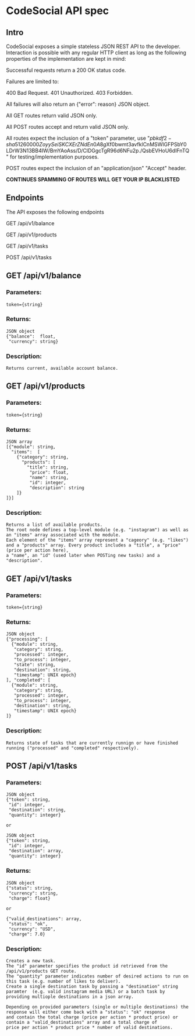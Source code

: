 # CodeSocial API spec
## Intro
CodeSocial exposes a simple stateless JSON REST API to the developer.
Interaction is possible with any regular HTTP client as long as the following
properties of the implementation are kept in mind:

Successful requests return a 200 OK status code.

Failures are limited to:

400 Bad Request.
401 Unauthorized.
403 Forbidden.

All failures will also return an {"error": reason} JSON object.  

All GET routes return valid JSON only.

All POST routes accept and return valid JSON only.

All routes expect the inclusion of a "token" parameter,
use "$pbkdf2-sha512$60000$ZoyySeiSKCXErZNdEn0A8g$Xf0bwmt3avfklCnMSWIGFPSbY0LDrW3N13BB4IW/BmYAoAss/D/ClDGgcTgR96d6NFu2p./QsbEVHoU6dIFnTQ"
for testing/implementation purposes.

POST routes expect the inclusion of an "application/json" "Accept" header.

**CONTINUES SPAMMING OF ROUTES WILL GET YOUR IP BLACKLISTED**

## Endpoints
The API exposes the following endpoints

GET  /api/v1/balance

GET  /api/v1/products

GET  /api/v1/tasks

POST /api/v1/tasks

## GET /api/v1/balance
### Parameters: 
    token={string}
  
### Returns:
    JSON object
    {"balance":  float,
     "currency": string}
  
### Description:
    Returns current, available account balance.
## GET /api/v1/products
### Parameters:
    token={string}

### Returns:
    JSON array
    [{"module": string, 
      "items":  [
        {"category": string, 
          "products": [
            "title": string,
             "price": float, 
             "name": string,
             "id": integer, 
             "description": string
        ]}
    ]}]

### Description:
    Returns a list of available products.
    The root node defines a top-level module (e.g. "instagram") as well as 
    an "items" array associated with the module. 
    Each element of the "items" array represent a "cageory" (e.g. "likes") 
    and a "products" array. Every product includes a "title", a "price" (price per action here),
    a "name", an "id" (used later when POSTing new tasks) and a "description".

## GET /api/v1/tasks
### Parameters:
    token={string}

### Returns:
    JSON object
    {"processing": [
      {"module": string,
       "category": string,
       "processed": integer,
       "to_process": integer,
       "state": string,
       "destination": string, 
       "timestamp": UNIX epoch}
    ], "completed": [
      {"module": string,
       "category": string,
       "processed": integer,
       "to_process": integer,
       "destination": string,
       "timestamp": UNIX epoch}
    ]}

### Description:
    Returns state of tasks that are currently runnign or have finished running ("processed" and "completed" respectively).
    
## POST /api/v1/tasks
### Parameters:
    JSON object
    {"token": string,
     "id": integer, 
     "destination": string, 
     "quantity": integer}

    or 

    JSON object
    {"token": string,
     "id": integer, 
     "destination": array, 
     "quantity": integer}

### Returns:
    JSON object
    {"status": string,
     "currency": string,
     "charge": float}
   
    or 
   
    {"valid_destinations": array,
     "status": "ok",
     "currency": "USD",
     "charge": 7.0}

### Description:
    Creates a new task.
    The "id" parameter specifies the product id retrieved from the /api/v1/products GET route.
    The "quantity" parameter indicates number of desired actions to run on this task (e.g. number of likes to deliver).
    Create a single destination task by passing a "destination" string paramter  (e.g. valid instagram media URL) or a batch task by
    providing multiople destinations in a json array.

    Depending on provided parameters (single or multiple destinations) the response will either come back with a "status": "ok" response
    and contain the total charge (price per action * product price) or contain a "valid_destinations" array and a total charge of 
    price per action * product price * number of valid destinations.